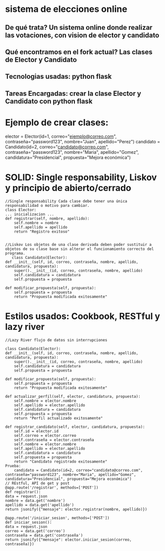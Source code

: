 # sistema de elecciones online 
## De qué trata? Un sistema online donde realizar las votaciones, con vision de elector y candidato
## Qué encontramos en el fork actual? Las clases de Elector y Candidato
## Tecnologias usadas: python flask
## Tareas Encargadas: crear la clase Elector y Candidato con python flask

# Ejemplo de crear clases: 
elector = Elector(id=1, correo="ejemplo@correo.com", contraseña="password123", nombre="Juan", apellido="Perez")
candidato = Candidato(id=2, correo="candidato@correo.com", contraseña="password123", nombre="Maria", apellido="Gomez",
candidatura="Presidencial", propuesta="Mejora económica")

# SOLID: Single responsability, Liskov y principio de abierto/cerrado
    //Single responsability Cada clase debe tener una única responsabilidad o motivo para cambiar. 
    class Elector:
    ... inicializacion ...
    def registrar(self, nombre, apellido):
        self.nombre = nombre
        self.apellido = apellido
        return "Registro exitoso"

        
    //Liskov Los objetos de una clase derivada deben poder sustituir a objetos de su clase base sin alterar el funcionamiento correcto del programa.
       class Candidato(Elector):
    def __init__(self, id, correo, contraseña, nombre, apellido, candidatura, propuesta):
        super().__init__(id, correo, contraseña, nombre, apellido)
        self.candidatura = candidatura
        self.propuesta = propuesta

    def modificar_propuesta(self, propuesta):
        self.propuesta = propuesta
        return "Propuesta modificada exitosamente"
# Estilos usados: Cookbook, RESTful y lazy river
    //Lazy River flujo de datos sin interrupciones

    class Candidato(Elector):
    def __init__(self, id, correo, contraseña, nombre, apellido, candidatura, propuesta):
        super().__init__(id, correo, contraseña, nombre, apellido)
        self.candidatura = candidatura
        self.propuesta = propuesta

    def modificar_propuesta(self, propuesta):
        self.propuesta = propuesta
        return "Propuesta modificada exitosamente"

    def actualizar_perfil(self, elector, candidatura, propuesta):
        self.nombre = elector.nombre
        self.apellido = elector.apellido
        self.candidatura = candidatura
        self.propuesta = propuesta
        return "Perfil actualizado exitosamente"

    def registrar_candidato(self, elector, candidatura, propuesta):
        self.id = elector.id
        self.correo = elector.correo
        self.contraseña = elector.contraseña
        self.nombre = elector.nombre
        self.apellido = elector.apellido
        self.candidatura = candidatura
        self.propuesta = propuesta
        return "Candidato registrado exitosamente"
    Prueba: 
        candidato = Candidato(id=2, correo="candidato@correo.com", contraseña="password123", nombre="Maria", apellido="Gomez", candidatura="Presidencial", propuesta="Mejora económica")
    // REstful, API de get y post
    @app.route('/registrar', methods=['POST'])
    def registrar():
    data = request.json
    nombre = data.get('nombre')
    apellido = data.get('apellido')
    return jsonify({"mensaje": elector.registrar(nombre, apellido)})

    @app.route('/iniciar_sesion', methods=['POST'])
    def iniciar_sesion():
    data = request.json
    correo = data.get('correo')
    contraseña = data.get('contraseña')
    return jsonify({"mensaje": elector.iniciar_sesion(correo, contraseña)})
